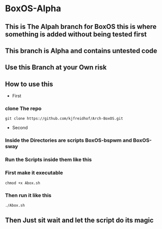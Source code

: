# BoxOS-Alpha 

## This is The Alpah branch for BoxOS this is where something is added without being tested first 

## This branch is Alpha and contains untested code 

## Use this Branch at your Own risk 

## How to use this 

- First 
### clone The repo 

```
git clone https://github.com/kjfreidhof/Arch-BoxOS.git

```

- Second

### Inside the Directories are scripts BoxOS-bspwm and BoxOS-sway 
### Run the Scripts inside them like this 

### First make it executable 
``` 
chmod +x Abox.sh 
```

### Then run it like this 
```
./Abox.sh 
```
## Then Just sit wait and let the script do its magic 

